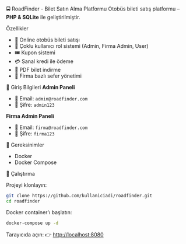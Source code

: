 🚍 RoadFinder - Bilet Satın Alma Platformu
Otobüs bileti satış platformu – **PHP & SQLite** ile geliştirilmiştir.


 Özellikler
- 🎫 Online otobüs bileti satışı
- 👥 Çoklu kullanıcı rol sistemi (Admin, Firma Admin, User)
- 🎟️ Kupon sistemi
- 💳 Sanal kredi ile ödeme
- 📄 PDF bilet indirme
- 🚌 Firma bazlı sefer yönetimi


🔐 Giriş Bilgileri
**Admin Paneli**
- 📧 Email: `admin@roadfinder.com`
- 🔑 Şifre: `admin123`

**Firma Admin Paneli**
- 📧 Email: `firma@roadfinder.com`
- 🔑 Şifre: `firma123`


 🧩 Gereksinimler
- Docker
- Docker Compose


🚀 Çalıştırma

Projeyi klonlayın:
```bash
git clone https://github.com/kullaniciadi/roadfinder.git
cd roadfinder
```

Docker container'ı başlatın:
```bash
docker-compose up -d
```

Tarayıcıda açın:
👉 [http://localhost:8080](http://localhost:8080)
